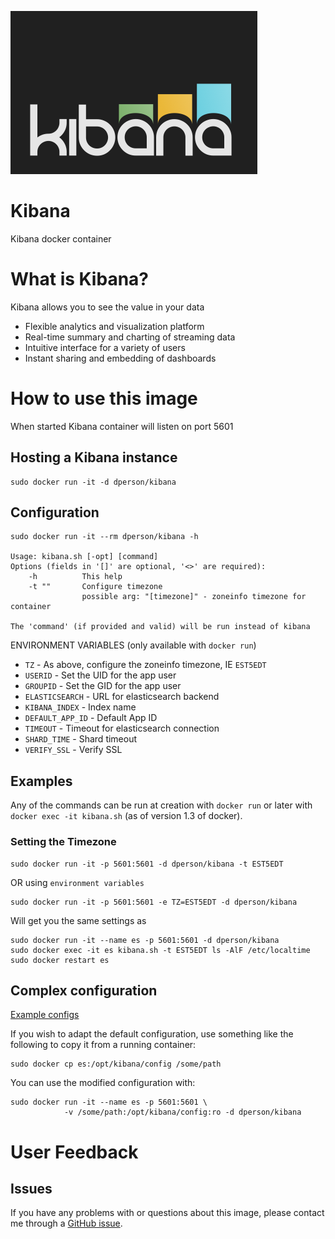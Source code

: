 [![logo](https://raw.githubusercontent.com/dperson/kibana/master/logo.png)](https://www.elastic.co/products/kibana)

# Kibana

Kibana docker container

# What is Kibana?

Kibana allows you to see the value in your data

 * Flexible analytics and visualization platform
 * Real-time summary and charting of streaming data
 * Intuitive interface for a variety of users
 * Instant sharing and embedding of dashboards

# How to use this image

When started Kibana container will listen on port 5601

## Hosting a Kibana instance

    sudo docker run -it -d dperson/kibana

## Configuration

    sudo docker run -it --rm dperson/kibana -h

    Usage: kibana.sh [-opt] [command]
    Options (fields in '[]' are optional, '<>' are required):
        -h          This help
        -t ""       Configure timezone
                    possible arg: "[timezone]" - zoneinfo timezone for container

    The 'command' (if provided and valid) will be run instead of kibana

ENVIRONMENT VARIABLES (only available with `docker run`)

 * `TZ` - As above, configure the zoneinfo timezone, IE `EST5EDT`
 * `USERID` - Set the UID for the app user
 * `GROUPID` - Set the GID for the app user
 * `ELASTICSEARCH` - URL for elasticsearch backend
 * `KIBANA_INDEX` - Index name
 * `DEFAULT_APP_ID` - Default App ID
 * `TIMEOUT` - Timeout for elasticsearch connection
 * `SHARD_TIME` - Shard timeout
 * `VERIFY_SSL` - Verify SSL

## Examples

Any of the commands can be run at creation with `docker run` or later with
`docker exec -it kibana.sh` (as of version 1.3 of docker).

### Setting the Timezone

    sudo docker run -it -p 5601:5601 -d dperson/kibana -t EST5EDT

OR using `environment variables`

    sudo docker run -it -p 5601:5601 -e TZ=EST5EDT -d dperson/kibana

Will get you the same settings as

    sudo docker run -it --name es -p 5601:5601 -d dperson/kibana
    sudo docker exec -it es kibana.sh -t EST5EDT ls -AlF /etc/localtime
    sudo docker restart es

## Complex configuration

[Example configs](http://www.elastic.co/guide/)

If you wish to adapt the default configuration, use something like the following
to copy it from a running container:

    sudo docker cp es:/opt/kibana/config /some/path

You can use the modified configuration with:

    sudo docker run -it --name es -p 5601:5601 \
                -v /some/path:/opt/kibana/config:ro -d dperson/kibana

# User Feedback

## Issues

If you have any problems with or questions about this image, please contact me
through a [GitHub issue](https://github.com/dperson/kibana/issues).